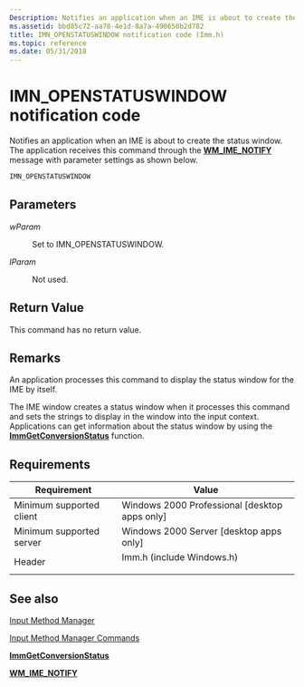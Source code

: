```yaml
---
Description: Notifies an application when an IME is about to create the status window. The application receives this command through the WM\_IME\_NOTIFY message with parameter settings as shown below.
ms.assetid: bbd85c72-aa78-4e1d-8a7a-490650b2d782
title: IMN_OPENSTATUSWINDOW notification code (Imm.h)
ms.topic: reference
ms.date: 05/31/2018
---
```


# IMN\_OPENSTATUSWINDOW notification code

Notifies an application when an IME is about to create the status window. The application receives this command through the [**WM\_IME\_NOTIFY**](wm-ime-notify.md) message with parameter settings as shown below.


```C++
IMN_OPENSTATUSWINDOW
```



## Parameters

<dl> <dt>

<span id="wParam"></span><span id="wparam"></span><span id="WPARAM"></span>*wParam*
</dt> <dd>

Set to IMN\_OPENSTATUSWINDOW.

</dd> <dt>

<span id="lParam"></span><span id="lparam"></span><span id="LPARAM"></span>*lParam*
</dt> <dd>

Not used.

</dd> </dl>

## Return Value

This command has no return value.

## Remarks

An application processes this command to display the status window for the IME by itself.

The IME window creates a status window when it processes this command and sets the strings to display in the window into the input context. Applications can get information about the status window by using the [**ImmGetConversionStatus**](/windows/desktop/api/Imm/nf-imm-immgetconversionstatus) function.

## Requirements



| Requirement | Value |
|-------------------------------------|------------------------------------------------------------------------------------------------------|
| Minimum supported client<br/> | Windows 2000 Professional \[desktop apps only\]<br/>                                           |
| Minimum supported server<br/> | Windows 2000 Server \[desktop apps only\]<br/>                                                 |
| Header<br/>                   | <dl> <dt>Imm.h (include Windows.h)</dt> </dl> |



## See also

<dl> <dt>

[Input Method Manager](input-method-manager.md)
</dt> <dt>

[Input Method Manager Commands](input-method-manager-commands.md)
</dt> <dt>

[**ImmGetConversionStatus**](/windows/desktop/api/Imm/nf-imm-immgetconversionstatus)
</dt> <dt>

[**WM\_IME\_NOTIFY**](wm-ime-notify.md)
</dt> </dl>

 

 




